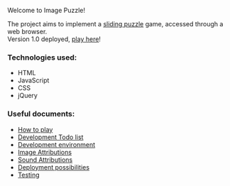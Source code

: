Welcome to Image Puzzle!

The project aims to implement a [sliding puzzle](https://en.wikipedia.org/wiki/Sliding_puzzle) game, accessed through a web browser.<br/>
Version 1.0 deployed, [play here](http://image-puzzle-game.appspot.com/)!
### Technologies used:
* HTML
* JavaScript
* CSS
* jQuery

### Useful documents:
* [How to play](https://github.com/justc0de/imagepuzzle/wiki/How-to-play)
* [Development Todo list](https://github.com/justc0de/imagepuzzle/wiki/To-Do)
* [Development environment](https://github.com/justc0de/imagepuzzle/wiki/Development-environment)
* [Image Attributions](https://github.com/justc0de/imagepuzzle/wiki/Image-Attributions)
* [Sound Attributions](https://github.com/justc0de/imagepuzzle/wiki/Sound-Attributions)
* [Deployment possibilities](https://github.com/justc0de/imagepuzzle/wiki/Deployment-possibilities)
* [Testing](https://github.com/justc0de/imagepuzzle/wiki/Testing)
